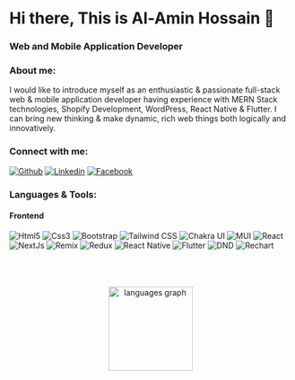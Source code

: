 # Hi there, This is Al-Amin Hossain 👋
### Web and Mobile Application Developer

### About me:

I would like to introduce myself as an enthusiastic & passionate full-stack web & mobile application developer having experience with MERN Stack technologies, Shopify Development, WordPress, React Native & Flutter. I can bring new thinking & make dynamic, rich web things both logically and innovatively.

### Connect with me:
[![Github](https://img.shields.io/badge/github-%2324292e.svg?&style=for-the-badge&logo=github&logoColor=white)](https://github.com/alamin-hossain-tech)
[![Linkedin](https://img.shields.io/badge/linkedin-%231E77B5.svg?&style=for-the-badge&logo=linkedin&logoColor=white)](https://linkedin.com/in/al-amin-hossain1)
[![Facebook](https://img.shields.io/badge/facebook-%232E87FB.svg?&style=for-the-badge&logo=facebook&logoColor=white)](https://www.facebook.com/alaminnishat1)
 

###


### Languages & Tools:
#### Frontend
![Html5](https://img.shields.io/badge/HTML5-E34F26.svg?style=for-the-badge&logo=HTML5&logoColor=white)
![Css3](https://img.shields.io/badge/CSS3-1572B6.svg?style=for-the-badge&logo=CSS3&logoColor=white)
![Bootstrap](https://img.shields.io/badge/Bootstrap-7952B3.svg?style=for-the-badge&logo=Bootstrap&logoColor=white)
![Tailwind CSS](https://img.shields.io/badge/Tailwind%20CSS-06B6D4.svg?style=for-the-badge&logo=Tailwind-CSS&logoColor=white)
![Chakra UI](https://img.shields.io/badge/Chakra%20UI-319795.svg?style=for-the-badge&logo=Chakra-UI&logoColor=white)
![MUI](https://img.shields.io/badge/MUI-007FFF.svg?style=for-the-badge&logo=MUI&logoColor=white)
![React](https://img.shields.io/badge/React-61DAFB.svg?style=for-the-badge&logo=React&logoColor=black)
![NextJs](https://img.shields.io/badge/Next.js-000000.svg?style=for-the-badge&logo=nextdotjs&logoColor=white)
![Remix](https://img.shields.io/badge/Remix-000000.svg?style=for-the-badge&logo=Remix&logoColor=white)
![Redux](https://img.shields.io/badge/Redux-764ABC.svg?style=for-the-badge&logo=Redux&logoColor=white)
![React Native](https://img.shields.io/badge/React_Native-61DAFB.svg?style=for-the-badge&logo=React&logoColor=black)
![Flutter](https://img.shields.io/badge/Flutter-02569B.svg?style=for-the-badge&logo=Flutter&logoColor=white)
![DND](https://img.shields.io/badge/React_DND-151515.svg?style=for-the-badge&logo=CodeSandbox&logoColor=white)
![Rechart](https://img.shields.io/badge/Rechart.js-1F8ACB.svg?style=for-the-badge&logo=Codeforces&logoColor=white)




<br>
<br>
<br>
<div align="center">
  <img src="https://github-readme-stats.vercel.app/api/top-langs?username=alamin-hossain-tech&locale=en&hide_title=false&layout=compact&card_width=320&langs_count=5&theme=default&hide_border=false&order=2" height="150" alt="languages graph"  />
</div>

###

